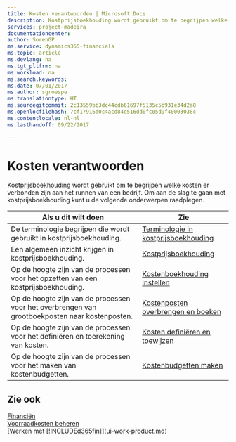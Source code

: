```yaml
---
title: Kosten verantwoorden | Microsoft Docs
description: Kostprijsboekhouding wordt gebruikt om te begrijpen welke kosten er verbonden zijn aan het runnen van een bedrijf. Om aan de slag te gaan met kostprijsboekhouding kunt u de volgende onderwerpen raadplegen.
services: project-madeira
documentationcenter: 
author: SorenGP
ms.service: dynamics365-financials
ms.topic: article
ms.devlang: na
ms.tgt_pltfrm: na
ms.workload: na
ms.search.keywords: 
ms.date: 07/01/2017
ms.author: sgroespe
ms.translationtype: HT
ms.sourcegitcommit: 2c13559bb3dc44cdb61697f5135c5b931e34d2a8
ms.openlocfilehash: 7cf17916d0c4acd84e516dd0fc05d9f40003038c
ms.contentlocale: nl-nl
ms.lasthandoff: 09/22/2017

---
```

# <a name="accounting-for-costs"></a>Kosten verantwoorden
Kostprijsboekhouding wordt gebruikt om te begrijpen welke kosten er verbonden zijn aan het runnen van een bedrijf. Om aan de slag te gaan met kostprijsboekhouding kunt u de volgende onderwerpen raadplegen.  

|Als u dit wilt doen|Zie|  
|--------|---------|  
|De terminologie begrijpen die wordt gebruikt in kostprijsboekhouding.|[Terminologie in kostprijsboekhouding](finance-terminology-in-cost-accounting.md)|  
|Een algemeen inzicht krijgen in kostprijsboekhouding.|[Kostprijsboekhouding](finance-about-cost-accounting.md)|  
|Op de hoogte zijn van de processen voor het opzetten van een kostprijsboekhouding.|[Kostenboekhouding instellen](finance-set-up-cost-accounting.md)|  
|Op de hoogte zijn van de processen voor het overbrengen van grootboekposten naar kostenposten.|[Kostenposten overbrengen en boeken](finance-transfer-and-post-cost-entries.md)|  
|Op de hoogte zijn van de processen voor het definiëren en toerekening van kosten.|[Kosten definiëren en toewijzen](finance-define-and-allocate-costs.md)|  
|Op de hoogte zijn van de processen voor het maken van kostenbudgetten.|[Kostenbudgetten maken](finance-create-cost-budgets.md)|  

## <a name="see-also"></a>Zie ook  
[Financiën](finance.md)  
[Voorraadkosten beheren](finance-manage-inventory-costs.md)  
[Werken met [!INCLUDE[d365fin](includes/d365fin_md.md)]](ui-work-product.md)

